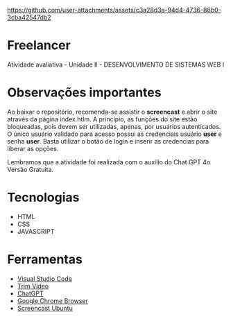 https://github.com/user-attachments/assets/c3a28d3a-94d4-4736-86b0-3cba42547db2

# Freelancer

Atividade avaliativa - Unidade II - DESENVOLVIMENTO DE SISTEMAS WEB I

# Observações importantes

Ao baixar o repositório, recomenda-se assistir o **screencast** e abrir o site através da página index.htlm. A princípio, as funções do site estão bloqueadas, pois devem ser utilizadas, apenas, por usuários autenticados. O único usuário validado para acesso possui as credenciais usuário **user** e senha **user**. Basta utilizar o botão de login e inserir as credencias para liberar as opções.

Lembramos que a atividade foi realizada com o auxílio do Chat GPT 4o Versão Gratuita.

# Tecnologias 

* HTML
* CSS
* JAVASCRIPT


# Ferramentas 

* [Visual Studio Code](https://code.visualstudio.com/download)
* [Trim Video](https://online-video-cutter.com/)
* [ChatGPT](https://chatgpt.com/)
* [Google Chrome Browser](https://www.google.com/chrome/dr/download/?brand=CHBD&ds_kid=43700077663102735&gad_source=1&gclid=Cj0KCQiAu8W6BhC-ARIsACEQoDAM9kfDo85cPQroWwhnvjIxq3GftmDkZk5mZ0Z67YLcEe0Gt1YBP00aApdiEALw_wcB&gclsrc=aw.ds)
* [Screencast Ubuntu](https://help.ubuntu.com/stable/ubuntu-help/screen-shot-record.html.en)
